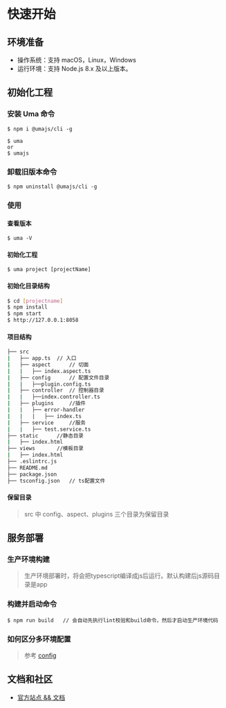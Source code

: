 # 快速开始

## 环境准备

- 操作系统：支持 macOS，Linux，Windows
- 运行环境：支持 Node.js 8.x 及以上版本。

## 初始化工程

### 安装 Uma 命令

```shell
$ npm i @umajs/cli -g

$ uma
or
$ umajs
```

### 卸载旧版本命令

```shell
$ npm uninstall @umajs/cli -g
```

### 使用

#### 查看版本

```shell
$ uma -V
```

#### 初始化工程

```shell
$ uma project [projectName]
```

#### 初始化目录结构

```bash
$ cd [projectname]
$ npm install
$ npm start
$ http://127.0.0.1:8058
```

#### 项目结构

```bash
├── src
|   ├── app.ts  // 入口
|   ├── aspect      // 切面
|   |   ├── index.aspect.ts
|   ├── config      // 配置文件目录
|   |   ├──plugin.config.ts
|   ├── controller  // 控制器目录 
|   |   ├──index.controller.ts
|   ├── plugins     //插件
|   |   ├── error-handler
|   |   |   ├── index.ts
|   ├── service     //服务
|   |   ├── test.service.ts
├── static      //静态目录
|   ├── index.html
├── views       //模板目录
|   ├── index.html
├── .eslintrc.js
├── README.md
├── package.json
├── tsconfig.json   // ts配置文件
```

#### 保留目录
> src 中 config、aspect、plugins 三个目录为保留目录

## 服务部署

### 生产环境构建
> 生产环境部署时，将会把typescript编译成js后运行。默认构建后js源码目录是app

### 构建并启动命令
```shell
$ npm run build   // 会自动先执行lint校验和build命令，然后才启动生产环境代码
```

### 如何区分多环境配置
> 参考 [config](../基础功能/Config.md)

## 文档和社区

- [官方站点 && 文档](https://github.com/Umajs)


